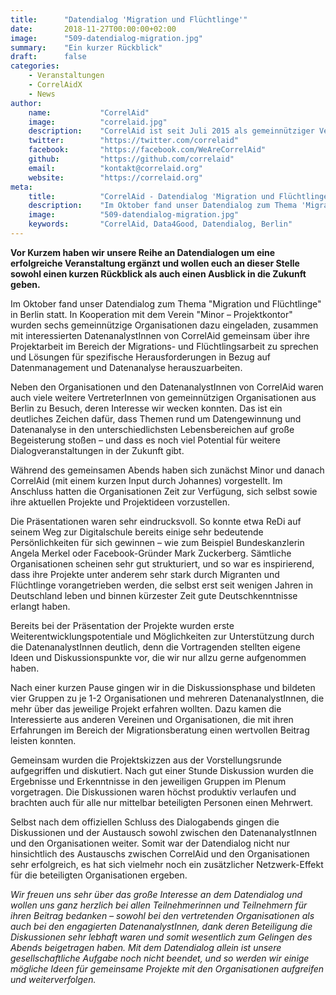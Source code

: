 ```yaml
---
title:      "Datendialog 'Migration und Flüchtlinge'"
date:       2018-11-27T00:00:00+02:00
image:      "509-datendialog-migration.jpg"
summary:    "Ein kurzer Rückblick"
draft:      false
categories:       
    - Veranstaltungen
    - CorrelAidX
    - News
author: 
    name:           "CorrelAid"
    image:          "correlaid.jpg"
    description:    "CorrelAid ist seit Juli 2015 als gemeinnütziger Verein in Konstanz eingetragen. Wir haben derzeit ein ehrenamtliches Organisationsteam aus 15 Leuten und ein Netzwerk von 650 ehrenamtlichen DatenanalystInnen. Wir haben bereits über 10 Volunteering-Projekte mit kleinen und großen NPOs (u.a. Ashoka, europäisches Jugendparlament, streetfootballworld) initiert, über 50 Workshops für DatenanalystInnen durchgeführt, und zahlreiche Vorträge (u.a. bei Die Zeit, NPO-Tag von Microsoft, Bayreuther Dialoge) gehalten."
    twitter:        "https://twitter.com/correlaid"
    facebook:       "https://facebook.com/WeAreCorrelAid"
    github:         "https://github.com/correlaid"
    email:          "kontakt@correlaid.org"
    website:        "https://correlaid.org"
meta:
    title:          "CorrelAid - Datendialog 'Migration und Flüchtlinge'"
    description:    "Im Oktober fand unser Datendialog zum Thema 'Migration und Flüchtlinge' in Berlin statt. In Kooperation mit dem Verein 'Minor – Projektkontor' wurden sechs gemeinnützige Organisationen dazu eingeladen, zusammen mit interessierten DatenanalystInnen von CorrelAid gemeinsam über ihre Projektarbeit im Bereich der Migrations- und Flüchtlingsarbeit zu sprechen und Lösungen für spezifische Herausforderungen in Bezug auf Datenmanagement und Datenanalyse herauszuarbeiten."
    image:          "509-datendialog-migration.jpg"
    keywords:       "CorrelAid, Data4Good, Datendialog, Berlin"
---
```



**Vor Kurzem haben wir unsere Reihe an Datendialogen um eine erfolgreiche Veranstaltung ergänzt und wollen euch an dieser Stelle sowohl einen kurzen Rückblick als auch einen Ausblick in die Zukunft geben.**

Im Oktober fand unser Datendialog zum Thema "Migration und Flüchtlinge" in Berlin statt. In Kooperation mit dem Verein "Minor – Projektkontor" wurden sechs gemeinnützige Organisationen dazu eingeladen, zusammen mit interessierten DatenanalystInnen von CorrelAid gemeinsam über ihre Projektarbeit im Bereich der Migrations- und Flüchtlingsarbeit zu sprechen und Lösungen für spezifische Herausforderungen in Bezug auf Datenmanagement und Datenanalyse herauszuarbeiten.

Neben den Organisationen und den DatenanalystInnen von CorrelAid waren auch viele weitere VertreterInnen von gemeinnützigen Organisationen aus Berlin zu Besuch, deren Interesse wir wecken konnten. Das ist ein deutliches Zeichen dafür, dass Themen rund um Datengewinnung und Datenanalyse in den unterschiedlichsten Lebensbereichen auf große Begeisterung stoßen – und dass es noch viel Potential für weitere Dialogveranstaltungen in der Zukunft gibt.

Während des gemeinsamen Abends haben sich zunächst Minor und danach CorrelAid (mit einem kurzen Input durch Johannes) vorgestellt. Im Anschluss hatten die Organisationen Zeit zur Verfügung, sich selbst sowie ihre aktuellen Projekte und Projektideen vorzustellen.

Die Präsentationen waren sehr eindrucksvoll. So konnte etwa ReDi auf seinem Weg zur Digitalschule bereits einige sehr bedeutende Persönlichkeiten für sich gewinnen – wie zum Beispiel Bundeskanzlerin Angela Merkel oder Facebook-Gründer Mark Zuckerberg. Sämtliche Organisationen scheinen sehr gut strukturiert, und so war es inspirierend, dass ihre Projekte unter anderem sehr stark durch Migranten und Flüchtlinge vorangetrieben werden, die selbst erst seit wenigen Jahren in Deutschland leben und binnen kürzester Zeit gute Deutschkenntnisse erlangt haben.

Bereits bei der Präsentation der Projekte wurden erste Weiterentwicklungspotentiale und Möglichkeiten zur Unterstützung durch die DatenanalystInnen deutlich, denn die Vortragenden stellten eigene Ideen und Diskussionspunkte vor, die wir nur allzu gerne aufgenommen haben.

Nach einer kurzen Pause gingen wir in die Diskussionsphase und bildeten vier Gruppen zu je 1-2 Organisationen und mehreren DatenanalystInnen, die mehr über das jeweilige Projekt erfahren wollten. Dazu kamen die Interessierte aus anderen Vereinen und Organisationen, die mit ihren Erfahrungen im Bereich der Migrationsberatung einen wertvollen Beitrag leisten konnten.

Gemeinsam wurden die Projektskizzen aus der Vorstellungsrunde aufgegriffen und diskutiert. Nach gut einer Stunde Diskussion wurden die Ergebnisse und Erkenntnisse in den jeweiligen Gruppen im Plenum vorgetragen. Die Diskussionen waren höchst produktiv verlaufen und brachten auch für alle nur mittelbar beteiligten Personen einen Mehrwert.

Selbst nach dem offiziellen Schluss des Dialogabends gingen die Diskussionen und der Austausch sowohl zwischen den DatenanalystInnen und den Organisationen weiter. Somit war der Datendialog nicht nur hinsichtlich des Austauschs zwischen CorrelAid und den Organisationen sehr erfolgreich, es hat sich vielmehr noch ein zusätzlicher Netzwerk-Effekt für die beteiligten Organisationen ergeben.

_Wir freuen uns sehr über das große Interesse an dem Datendialog und wollen uns ganz herzlich bei allen Teilnehmerinnen und Teilnehmern für ihren Beitrag bedanken – sowohl bei den vertretenden Organisationen als auch bei den engagierten DatenanalystInnen, dank deren Beteiligung die Diskussionen sehr lebhaft waren und somit wesentlich zum Gelingen des Abends beigetragen haben. Mit dem Datendialog allein ist unsere gesellschaftliche Aufgabe noch nicht beendet, und so werden wir einige mögliche Ideen für gemeinsame Projekte mit den Organisationen aufgreifen und weiterverfolgen._
